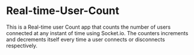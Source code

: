 # Real-time-User-Count
This is a Real-time user Count app that counts the number of users connected at any instant of time using Socket.io. The counters increments and decrements itself every time a user connects or disconnects respectively. 
